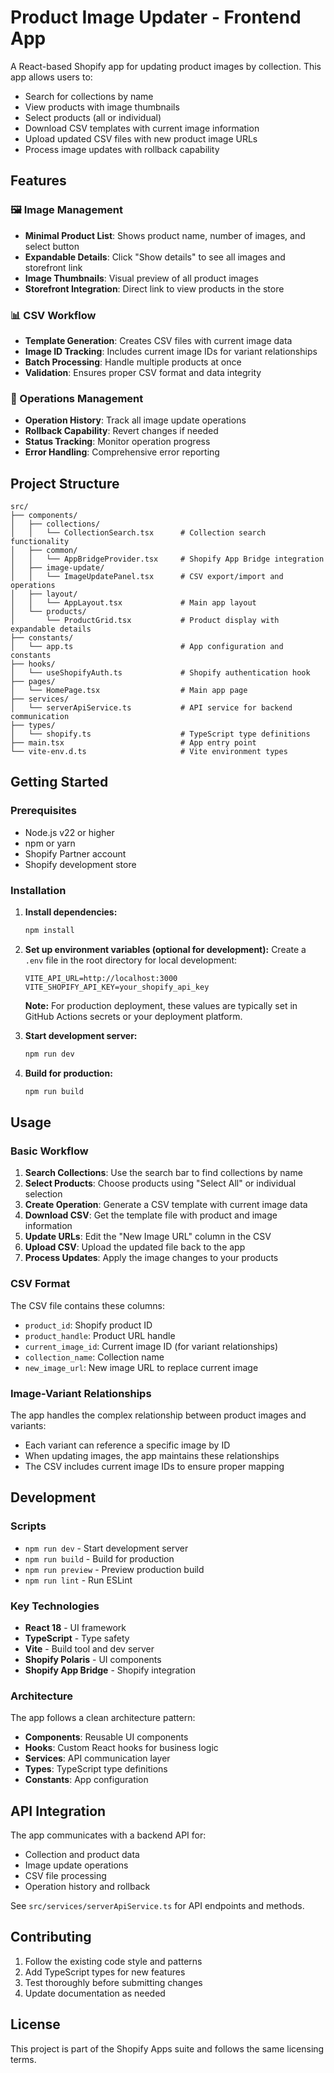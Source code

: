 # Product Image Updater - Frontend App

A React-based Shopify app for updating product images by collection. This app allows users to:

- Search for collections by name
- View products with image thumbnails
- Select products (all or individual)
- Download CSV templates with current image information
- Upload updated CSV files with new product image URLs
- Process image updates with rollback capability

## Features

### 🖼️ Image Management
- **Minimal Product List**: Shows product name, number of images, and select button
- **Expandable Details**: Click "Show details" to see all images and storefront link
- **Image Thumbnails**: Visual preview of all product images
- **Storefront Integration**: Direct link to view products in the store

### 📊 CSV Workflow
- **Template Generation**: Creates CSV files with current image data
- **Image ID Tracking**: Includes current image IDs for variant relationships
- **Batch Processing**: Handle multiple products at once
- **Validation**: Ensures proper CSV format and data integrity

### 🔄 Operations Management
- **Operation History**: Track all image update operations
- **Rollback Capability**: Revert changes if needed
- **Status Tracking**: Monitor operation progress
- **Error Handling**: Comprehensive error reporting

## Project Structure

```
src/
├── components/
│   ├── collections/
│   │   └── CollectionSearch.tsx      # Collection search functionality
│   ├── common/
│   │   └── AppBridgeProvider.tsx     # Shopify App Bridge integration
│   ├── image-update/
│   │   └── ImageUpdatePanel.tsx      # CSV export/import and operations
│   ├── layout/
│   │   └── AppLayout.tsx             # Main app layout
│   └── products/
│       └── ProductGrid.tsx           # Product display with expandable details
├── constants/
│   └── app.ts                        # App configuration and constants
├── hooks/
│   └── useShopifyAuth.ts             # Shopify authentication hook
├── pages/
│   └── HomePage.tsx                  # Main app page
├── services/
│   └── serverApiService.ts           # API service for backend communication
├── types/
│   └── shopify.ts                    # TypeScript type definitions
├── main.tsx                          # App entry point
└── vite-env.d.ts                     # Vite environment types
```

## Getting Started

### Prerequisites
- Node.js v22 or higher
- npm or yarn
- Shopify Partner account
- Shopify development store

### Installation

1. **Install dependencies:**
   ```bash
   npm install
   ```

2. **Set up environment variables (optional for development):**
   Create a `.env` file in the root directory for local development:
   ```env
   VITE_API_URL=http://localhost:3000
   VITE_SHOPIFY_API_KEY=your_shopify_api_key
   ```
   
   **Note:** For production deployment, these values are typically set in GitHub Actions secrets or your deployment platform.

3. **Start development server:**
   ```bash
   npm run dev
   ```

4. **Build for production:**
   ```bash
   npm run build
   ```

## Usage

### Basic Workflow

1. **Search Collections**: Use the search bar to find collections by name
2. **Select Products**: Choose products using "Select All" or individual selection
3. **Create Operation**: Generate a CSV template with current image data
4. **Download CSV**: Get the template file with product and image information
5. **Update URLs**: Edit the "New Image URL" column in the CSV
6. **Upload CSV**: Upload the updated file back to the app
7. **Process Updates**: Apply the image changes to your products

### CSV Format

The CSV file contains these columns:
- `product_id`: Shopify product ID
- `product_handle`: Product URL handle
- `current_image_id`: Current image ID (for variant relationships)
- `collection_name`: Collection name
- `new_image_url`: New image URL to replace current image

### Image-Variant Relationships

The app handles the complex relationship between product images and variants:
- Each variant can reference a specific image by ID
- When updating images, the app maintains these relationships
- The CSV includes current image IDs to ensure proper mapping

## Development

### Scripts

- `npm run dev` - Start development server
- `npm run build` - Build for production
- `npm run preview` - Preview production build
- `npm run lint` - Run ESLint

### Key Technologies

- **React 18** - UI framework
- **TypeScript** - Type safety
- **Vite** - Build tool and dev server
- **Shopify Polaris** - UI components
- **Shopify App Bridge** - Shopify integration

### Architecture

The app follows a clean architecture pattern:
- **Components**: Reusable UI components
- **Hooks**: Custom React hooks for business logic
- **Services**: API communication layer
- **Types**: TypeScript type definitions
- **Constants**: App configuration

## API Integration

The app communicates with a backend API for:
- Collection and product data
- Image update operations
- CSV file processing
- Operation history and rollback

See `src/services/serverApiService.ts` for API endpoints and methods.

## Contributing

1. Follow the existing code style and patterns
2. Add TypeScript types for new features
3. Test thoroughly before submitting changes
4. Update documentation as needed

## License

This project is part of the Shopify Apps suite and follows the same licensing terms.
